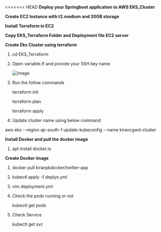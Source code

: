 <<<<<<< HEAD
**Deploy your Springboot application to AWS EKS_Cluster**

**Create EC2 Instance with t2.medium and 20GB storage**

**Install Terraform in EC2**

**Copy EKS_Terraform Folder and Deployment file EC2 server**

**Create Eks Cluster using terraform**

1. cd EKS_Terraform
2. Open variable.tf and provide your SSH key name

   ![image](https://github.com/user-attachments/assets/b6c895ea-19b7-45bf-8d09-a62e0066d7c6)
   
4. Run the follow commands
   
   terraform init

   terraform plan

   terraform apply

5. Update cluster name using below command

aws eks --region ap-south-1 update-kubeconfig --name kirancgwd-cluster

**Install Docker and pull the docker image**

1. apt install docker.io

**Create Docker image**

1. docker pull kiranpkdocker/twitter-app
3. kubectl apply -f deplyo.yml
4. vim deployment.yml
5. Check the pods running or not
   
   kubectl get pods
   
7. Check Service

   kubectl get svc
  


